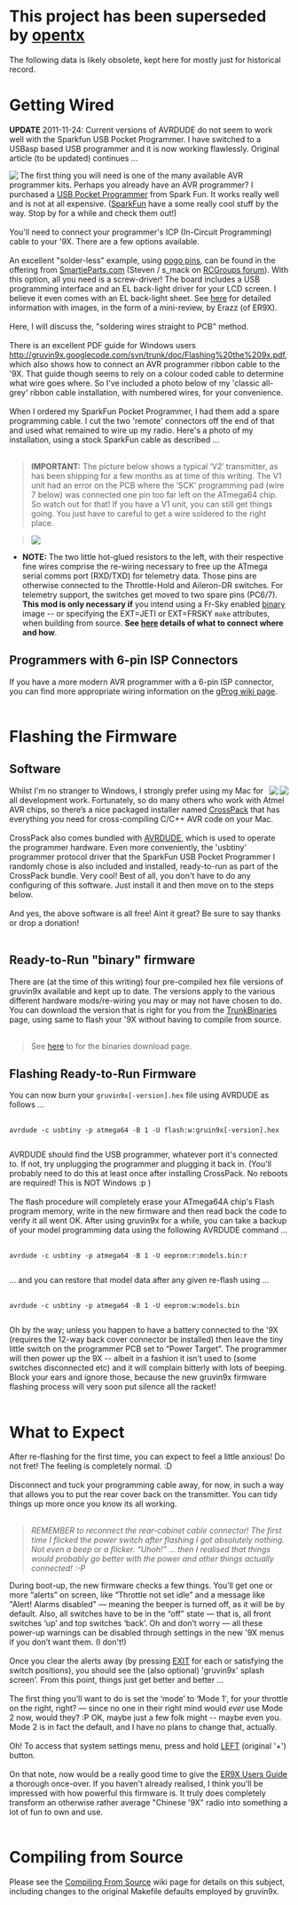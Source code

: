 # This project has been superseded by [opentx](http://opentx.googlecode.com/) #

The following data is likely obsolete, kept here for mostly just for historical record.

# Getting Wired #

**UPDATE** 2011-11-24: Current versions of AVRDUDE do not seem to work well with the Sparkfun USB Pocket Programmer. I have switched to a USBasp based USB programmer and it is now working flawlessly. Original article (to be updated) continues ...


<img src='https://raw.githubusercontent.com/gruvin/gruvin9x/master/wiki/FlashGuide.attach/usbpktprog.jpg' align='left'>The first thing you will need is one of the many available AVR programmer kits. Perhaps you already have an AVR programmer? I purchased a <a href='http://www.sparkfun.com/commerce/product_info.php?products_id=9825'>USB Pocket Programmer</a> from Spark Fun. It works really well and is not at all expensive. (<a href='http://sparkfun.com'>SparkFun</a> have a some really cool stuff by the way. Stop by for a while and check them out!)<br>
<br>
You'll need to connect your programmer's ICP (In-Circuit Programming) cable to your '9X. There are a few options available.<br>
<br>
An excellent "solder-less" example, using <a href='http://www.sparkfun.com/commerce/product_info.php?products_id=8870'>pogo pins</a>, can be found in the offering from <a href='http://SmartieParts.com'>SmartieParts.com</a> (Steven / s_mack on <a href='http://www.rcgroups.com/forums/'>RCGroups forum</a>). With this option, all you need is a screw-driver! The board includes a USB programming interface and an EL back-light driver for your LCD screen. I believe it even comes with an EL back-light sheet. See <a href='http://www.rcgroups.com/forums/showthread.php?t=1338412#post16549680'>here</a> for detailed information with images, in the form of a mini-review, by Erazz (of ER9X).<br>
<br>
Here, I will discuss the, "soldering wires straight to PCB" method.<br>
<br>
There is an excellent PDF guide for Windows users <a href='http://gruvin9x.googlecode.com/svn/trunk/doc/Flashing%20the%209x.pdf'>http://gruvin9x.googlecode.com/svn/trunk/doc/Flashing%20the%209x.pdf</a>, which also shows how to connect an AVR programmer ribbon cable to the '9X. That guide though seems to rely on a colour coded cable to determine what wire goes where. So I've included a photo below of my 'classic all-grey' ribbon cable installation, with numbered wires, for your convenience.<br>
<br>
When I ordered my SparkFun Pocket Programmer, I had them add a spare programming cable. I cut the two 'remote' connectors off the end of that and used what remained to wire up my radio. Here's a photo of my installation, using a stock SparkFun cable as described ...<br>
<br>
<blockquote><b>IMPORTANT:</b> The picture below shows a typical ‘V2′ transmitter, as has been shipping for a few months as at time of this writing. The V1 unit  had an error on the PCB where the ‘SCK’ programming pad (wire 7 below) was connected one pin too far left on the ATmega64 chip. So watch out for that! If you have a V1 unit, you can still get things going. You just have to careful to get a wire soldered to the right place.</blockquote>

<blockquote><img src='https://raw.githubusercontent.com/gruvin/gruvin9x/master/wiki/FlashGuide.attach/progwiring.jpg' /></blockquote>

<ul><li><b>NOTE:</b> The two little hot-glued resistors to the left, with their respective fine wires comprise the re-wiring necessary to free up the ATmega serial comms port (RXD/TXD) for telemetry data. Those pins are otherwise connected to the Throttle-Hold and Aileron-DR switches. For telemetry support, the switches get moved to two spare pins (PC6/7). <b>This mod is only necessary if</b> you intend using a Fr-Sky enabled <a href='TrunkBinaries.md'>binary</a> image -- or specifying the EXT=JETI or EXT=FRSKY <code>make</code> attributes, when building from source. <b>See <a href='FrskyInterfacing.md'>here</a> details of what to connect where and how</b>.</li></ul>

<h2>Programmers with 6-pin ISP Connectors</h2>

If you have a more modern AVR programmer with a 6-pin ISP connector, you can find more appropriate wiring information on the <a href='GProg.md'>gProg wiki page</a>.<br>
<br>
<h1>Flashing the Firmware</h1>

<h2>Software</h2>
<img src='https://raw.githubusercontent.com/gruvin/gruvin9x/master/wiki/FlashGuide.attach/avrdude.jpg' align='right'><img src='https://raw.githubusercontent.com/gruvin/gruvin9x/master/wiki/FlashGuide.attach/crosspack.jpg' align='right'>Whilst I'm no stranger to Windows, I strongly prefer using my Mac for all development work. Fortunately, so do many others who work with Atmel AVR chips, so there’s a nice packaged installer named <a href='http://www.obdev.at/products/crosspack/'>CrossPack</a> that has everything you need for cross-compiling C/C++ AVR code on your Mac.<br>
<br>
CrossPack also comes bundled with <a href='http://savannah.nongnu.org/projects/avrdude/'>AVRDUDE</a>, which is used to operate the programmer hardware. Even more conveniently, the 'usbtiny' programmer protocol driver that the SparkFun USB Pocket Programmer I randomly chose is also included and installed, ready-to-run as part of the CrossPack bundle. Very cool! Best of all, you don't have to do any configuring of this software. Just install it and then move on to the steps below.<br>
<br>
And yes, the above software is all free! Aint it great? Be sure to say thanks or drop a donation!<br>
<br>
<h2>Ready-to-Run "binary" firmware</h2>

There are (at the time of this writing) four pre-compiled hex file versions of gruvin9x available and kept up to date. The versions apply to the various different hardware mods/re-wiring you may or may not have chosen to do. You can download the version that is right for you from the <a href='TrunkBinaries.md'>TrunkBinaries</a> page, using same to flash your '9X without having to compile from source.<br>
<br>
<blockquote>See <a href='TrunkBinaries.md'>here</a> to for the binaries download page.</blockquote>

<h2>Flashing Ready-to-Run Firmware</h2>
You can now burn your <code>gruvin9x[-version].hex</code> file using AVRDUDE as follows ...<br>
<br>
<pre><code>avrdude -c usbtiny -p atmega64 -B 1 -U flash:w:gruin9x[-version].hex<br>
</code></pre>

AVRDUDE should find the USB programmer, whatever port it's connected to. If not, try unplugging the programmer and plugging it back in. (You'll probably need to do this at least once after installing CrossPack. No reboots are required! This is NOT Windows :p )<br>
<br>
The flash procedure will completely erase your ATmega64A chip's Flash program memory, write in the new firmware and then read back the code to verify it all went OK. After using gruvin9x for a while, you can take a backup of your model programming data using the following AVRDUDE command ...<br>
<br>
<pre><code>avrdude -c usbtiny -p atmega64 -B 1 -U eeprom:r:models.bin:r<br>
</code></pre>

... and you can restore that model data after any given re-flash using ...<br>
<br>
<pre><code>avrdude -c usbtiny -p atmega64 -B 1 -U eeprom:w:models.bin<br>
</code></pre>

Oh by the way; unless you happen to have a battery connected to the '9X (requires the 12-way back cover connector be installed) then leave the tiny little switch on the programmer PCB set to “Power Target”. The programmer will then power up the 9X -- albeit in a fashion it isn’t used to (some switches disconnected etc) and it will complain bitterly with lots of beeping. Block your ears and ignore those, because the new gruvin9x firmware flashing process will very soon put silence all the racket!<br>
<br>
<h1>What to Expect</h1>

After re-flashing for the first time, you can expect to feel a little anxious! Do not fret! The feeling is completely normal. :D<br>
<br>
Disconnect and tuck your programming cable away, for now, in such a way that allows you to put the rear cover back on the transmitter. You can tidy things up more once you know its all working.<br>
<br>
<blockquote><i>REMEMBER to reconnect the rear-cabinet cable connector! The first time I flicked the power switch after flashing I got absolutely nothing. Not even a beep or a flicker. “Uhoh!” ... then I realised that things would probably go better with the power and other things actually connected! :-P</i></blockquote>

During boot-up, the new firmware checks a few things. You’ll get one or more “alerts” on screen, like “Throttle not set idle” and a message like "Alert! Alarms disabled" — meaning the beeper is turned off, as it will be by default. Also, all switches have to be in the “off” state — that is, all front switches ‘up’ and top switches ‘back’. Oh and don’t worry — all these power-up warnings can be disabled through settings in the new '9X menus if you don’t want them. (I don't!)<br>
<br>
Once you clear the alerts away (by pressing <a href='EXIT.md'>EXIT</a> for each or satisfying the switch positions), you should see the (also optional) 'gruvin9x' splash screen'. From this point, things just get better and better ...<br>
<br>
The first thing you’ll want to do is set the ‘mode’ to ‘Mode 1′, for your throttle on the right, right? — since no one in their right mind would <i>ever</i> use Mode 2 now, would they? :P OK, maybe just a few folk might -- maybe even you. Mode 2 is in fact the default, and I have no plans to change that, actually.<br>
<br>
Oh! To access that system settings menu, press and hold <a href='LEFT.md'>LEFT</a> (original '+') button.<br>
<br>
On that note, now would be a really good time to give the <a href='http://gruvin9x.googlecode.com/svn/trunk/doc/ER9x%20Users%20Guide.pdf'>ER9X Users Guide</a> a thorough once-over. If you haven't already realised, I think you'll be impressed with how powerful this firmware is. It truly does completely transform an otherwise rather average "Chinese '9X" radio into something a lot of fun to own and use.<br>
<br>
<h1>Compiling from Source</h1>

Please see the <a href='CompilingFromSource.md'>Compiling From Source</a> wiki page for details on this subject, including changes to the original Makefile defaults employed by gruvin9x.
